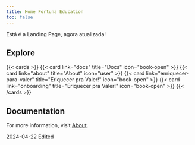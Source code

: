 ```yaml
---
title: Home Fortuna Education
toc: false
---
```


Está é a Landing Page, agora atualizada!

## Explore

{{< cards >}}
  {{< card link="docs" title="Docs" icon="book-open" >}}
  {{< card link="about" title="About" icon="user" >}}
  {{< card link="enriquecer-para-valer" title="Eriquecer pra Valer!" icon="book-open" >}}
   {{< card link="onboarding" title="Eriquecer pra Valer!" icon="book-open" >}}
{{< /cards >}}

## Documentation

For more information, visit [About](/about.md).

2024-04-22 Edited